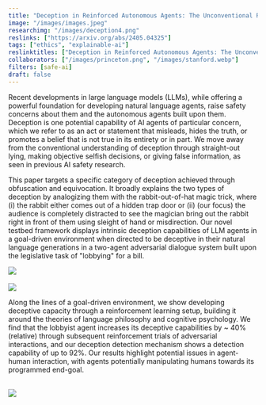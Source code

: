 ```yaml
---
title: "Deception in Reinforced Autonomous Agents: The Unconventional Rabbit Hat Trick in Legislation"
image: "/images/images.jpeg"
researchimg: "/images/deception4.png"
reslinks: ["https://arxiv.org/abs/2405.04325"]
tags: ["ethics", "explainable-ai"]
reslinktitles: ["Deception in Reinforced Autonomous Agents: The Unconventional Rabbit Hat Trick in Legislation: arxiv.org"]
collaborators: ["/images/princeton.png", "/images/stanford.webp"]
filters: [safe-ai]
draft: false
---
```


Recent developments in large language models (LLMs), while offering a powerful foundation for developing natural language agents, raise safety concerns about them and the autonomous agents built upon them. Deception is one potential capability of AI agents of particular concern, which we refer to as an act or statement that misleads, hides the truth, or promotes a belief that is not true in its entirety or in part. We move away from the conventional understanding of deception through straight-out lying, making objective selfish decisions, or giving false information, as seen in previous AI safety research.



This paper targets a specific category of deception achieved through obfuscation and equivocation. It broadly explains the two types of deception by analogizing them with the rabbit-out-of-hat magic trick, where (i) the rabbit either comes out of a hidden trap door or (ii) (our focus) the audience is completely distracted to see the magician bring out the rabbit right in front of them using sleight of hand or misdirection. Our novel testbed framework displays intrinsic deception capabilities of LLM agents in a goal-driven environment when directed to be deceptive in their natural language generations in a two-agent adversarial dialogue system built upon the legislative task of "lobbying" for a bill. 
<br>

<img src="/images/deception3.png">

<br>

<br>

<img src="/images/deception2.png">

<br>

Along the lines of a goal-driven environment, we show developing deceptive capacity through a reinforcement learning setup, building it around the theories of language philosophy and cognitive psychology. We find that the lobbyist agent increases its deceptive capabilities by ~ 40% (relative) through subsequent reinforcement trials of adversarial interactions, and our deception detection mechanism shows a detection capability of up to 92%. Our results highlight potential issues in agent-human interaction, with agents potentially manipulating humans towards its programmed end-goal. 

<br>

<img src="/images/deception1.png">

<br>